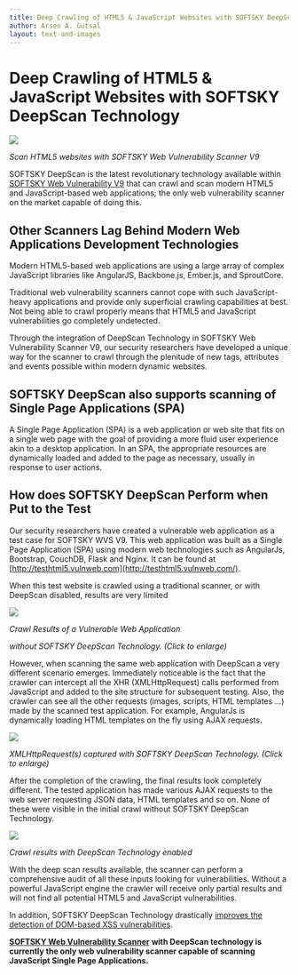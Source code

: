 ```yaml
---
title: Deep Crawling of HTML5 & JavaScript Websites with SOFTSKY DeepScan Technology
author: Arsen A. Gutsal
layout: text-and-images
---
```


**Deep Crawling of HTML5 & JavaScript Websites with SOFTSKY DeepScan Technology**
==================================================================================

![](/media/vulnerability-scanner/crawling-html5-javascript-websites.md-images/media/image06.jpg)

*Scan HTML5 websites with SOFTSKY Web Vulnerability Scanner V9*

SOFTSKY DeepScan is the latest revolutionary technology available
within [SOFTSKY Web Vulnerability
V9](http://www.softsky.com.ua/vulnerability-scanner/) that can crawl and
scan modern HTML5 and JavaScript-based web applications; the only web
vulnerability scanner on the market capable of doing this.

**Other Scanners Lag Behind Modern Web Applications Development Technologies**
------------------------------------------------------------------------------

Modern HTML5-based web applications are using a large array of complex
JavaScript libraries like AngularJS, Backbone.js, Ember.js, and
SproutCore.

Traditional web vulnerability scanners cannot cope with such
JavaScript-heavy applications and provide only superficial crawling
capabilities at best. Not being able to crawl properly means that HTML5
and JavaScript vulnerabilities go completely undetected.

Through the integration of DeepScan Technology in SOFTSKY Web
Vulnerability Scanner V9, our security researchers have developed a
unique way for the scanner to crawl through the plenitude of new tags,
attributes and events possible within modern dynamic websites.

**SOFTSKY DeepScan also supports scanning of Single Page Applications (SPA)**
------------------------------------------------------------------------------

A Single Page Application (SPA) is a web application or web site that
fits on a single web page with the goal of providing a more fluid user
experience akin to a desktop application. In an SPA, the appropriate
resources are dynamically loaded and added to the page as necessary,
usually in response to user actions.

**How does SOFTSKY DeepScan Perform when Put to the Test**
-----------------------------------------------------------

Our security researchers have created a vulnerable web application as a
test case for SOFTSKY WVS V9. This web application was built as a
Single Page Application (SPA) using modern web technologies such as
AngularJs, Bootstrap, CouchDB, Flask and Nginx. It can be found at
[http://testhtml5.vulnweb.com](http://testhtml5.vulnweb.com/).

When this test website is crawled using a traditional scanner, or with
DeepScan disabled, results are very limited

![](/media/vulnerability-scanner/crawling-html5-javascript-websites.md-images/media/image02.png)

*Crawl Results of a Vulnerable Web Application*

*without SOFTSKY DeepScan Technology. (Click to enlarge)*

However, when scanning the same web application with DeepScan a very
different scenario emerges. Immediately noticeable is the fact that the
crawler can intercept all the XHR (XMLHttpRequest) calls performed from
JavaScript and added to the site structure for subsequent testing. Also,
the crawler can see all the other requests (images, scripts, HTML
templates …) made by the scanned test application. For example,
AngularJs is dynamically loading HTML templates on the fly using AJAX
requests.

![](/media/vulnerability-scanner/crawling-html5-javascript-websites.md-images/media/image05.png)

*XMLHttpRequest(s) captured with SOFTSKY DeepScan Technology. (Click to
enlarge)*

After the completion of the crawling, the final results look completely
different. The tested application has made various AJAX requests to the
web server requesting JSON data, HTML templates and so on. None of these
were visible in the initial crawl without SOFTSKY DeepScan Technology.

![](/media/vulnerability-scanner/crawling-html5-javascript-websites.md-images/media/image07.jpg)

*Crawl results with DeepScan Technology enabled*

With the deep scan results available, the scanner can perform a
comprehensive audit of all these inputs looking for vulnerabilities.
Without a powerful JavaScript engine the crawler will receive only
partial results and will not find all potential HTML5 and JavaScript
vulnerabilities.

In addition, SOFTSKY DeepScan Technology drastically [improves the
detection of DOM-based XSS
vulnerabilities](http://www.softsky.com.ua/websitesecurity/improving-dom-xss-vulnerabilities-detection/).

[**SOFTSKY Web Vulnerability
Scanner**](http://www.softsky.com.ua/vulnerability-scanner/) **with
DeepScan technology is currently the only web vulnerability scanner
capable of scanning JavaScript Single Page Applications.**
